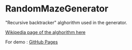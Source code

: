 # RandomMazeGenerator

"Recursive backtracker" alghorithm used in the generator.

[Wikipedia page of the alghorithm here](https://en.wikipedia.org/wiki/Maze_generation_algorithm)

For demo : [GitHub Pages](https://darcane.github.io/RandomMazeGenerator/)
